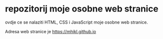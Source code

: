 # repozitorij moje osobne web stranice

ovdje ce se nalaziti HTML, CSS i JavaScript moje osobne web stranice.

Adresa web stranice je https://mhikl.github.io